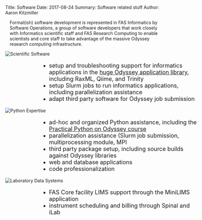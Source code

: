 Title: Software
Date: 2017-08-24
Summary: Software related stuff
Author: Aaron Kitzmiller 

<style type="text/css">

.info {
    margin-top: 0em;
    margin-left: 6em;
    font-size: 18px;
    width: 100%; 
}
</style>
<div style="margin: 1em;">
Formal(ish) software development is represented in FAS Informatics by Software Operations, a group of software developers that work closely with Informatics scientific staff and FAS Research Computing to enable scientists and core staff to take advantage of the massive Odyssey research computing infrastructure.
</div>
<div style="width: 100%">
	<div style="float: left;"><img class="bullet-title-img" src="/images/application-icon-6550.png"/></div>
	<div class="bullet-title">Scientific Software</div>
	<div style="clear: both"></div>
	<div class="info">
		<ul>
	    	<li>setup and troubleshooting support for informatics applications in the <a href="">huge Odyssey application library</a>, including RaxML, Qiime, and Trinity</li>
	        <li>setup Slurm jobs to run informatics applications, including parallelization assistance</li>
	        <li>adapt third party software for Odyssey job submission</li>
	    </ul>
	</div>
</div>
<div style="width: 100%">
	<div style="float: left;"><img class="bullet-title-img"  src="/images/python.png"/></div>
	<div class="bullet-title">Python Expertise</div>
	<div style="clear: both;"></div>
	<div class="info">	
		<ul>
	    	<li>ad-hoc and organized Python assistance, including the <a href="">Practical Python on Odyssey course</a></li>
	        <li>parallelization assistance (Slurm job submission, multiprocessing module, MPI</li>
	        <li>third party package setup, including source builds against Odyssey libraries</li>
	        <li>web and database applications</li>
	        <li>code professionalization</li>
	    </ul>
	</div>
</div>
<div style="width: 100%">
	<div style="float: left;"><img class="bullet-title-img"  src="/images/red-erlenmeyer-beaker.gif"/></div>
	<div class="bullet-title">Laboratory Data Systems</div>
	<div style="clear: both;"></div>
	<div class="info">
		<ul>
	    	<li>FAS Core facility LIMS support through the MiniLIMS application</li>
	    	<li>instrument scheduling and billing through Spinal and iLab</li>
	    </ul>
	</div>
</div>